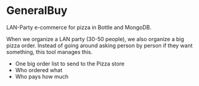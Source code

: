 GeneralBuy
==========

LAN-Party e-commerce for pizza in Bottle and MongoDB.

When we organize a LAN party (30-50 people), we also organize a big pizza order.
Instead of going around asking person by person if they want something, this tool manages this.

* One big order list to send to the Pizza store
* Who ordered what
* Who pays how much
